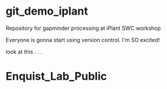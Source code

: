 # git_demo_iplant
Repository for gapminder processing at iPlant SWC workshop

Everyone is gonna start using version control. 
I'm SO excited!

look at this . . .
# Enquist_Lab_Public
